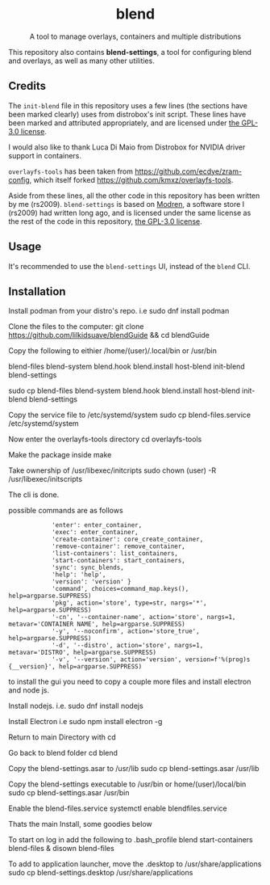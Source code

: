 <div align="center">
  <h1 align="center">blend</h1>
  <p align="center">A tool to manage overlays, containers and multiple distributions</p>
</div>

This repository also contains **blend-settings**, a tool for configuring blend and overlays, as well as many other utilities. 

## Credits

The `init-blend` file in this repository uses a few lines (the sections have been marked clearly) uses from distrobox's init script. These lines have been marked and attributed appropriately, and are licensed under [the GPL-3.0 license](https://github.com/89luca89/distrobox/blob/main/COPYING.md).

I would also like to thank Luca Di Maio from Distrobox for NVIDIA driver support in containers.

`overlayfs-tools` has been taken from https://github.com/ecdye/zram-config, which itself forked https://github.com/kmxz/overlayfs-tools.

Aside from these lines, all the other code in this repository has been written by me (rs2009). `blend-settings` is based on [Modren](https://github.com/RudraSwat/modren), a software store I (rs2009) had written long ago, and is licensed under the same license as the rest of the code in this repository, [the GPL-3.0 license](https://github.com/blend-os/blend/blob/main/LICENSE).

## Usage

It's recommended to use the `blend-settings` UI, instead of the `blend` CLI.

## Installation
Install podman from your distro's repo.
i.e sudo dnf install podman

Clone the files to the computer:
git clone https://github.com/lilkidsuave/blendGuide && cd blendGuide

Copy the following to eithier /home/(user)/.local/bin or /usr/bin

blend-files
blend-system
blend.hook
blend.install
host-blend
init-blend 
blend-settings

sudo cp blend-files blend-system blend.hook blend.install host-blend init-blend blend-settings

Copy the service file to /etc/systemd/system
sudo cp blend-files.service /etc/systemd/system

Now enter the overlayfs-tools directory
cd overlayfs-tools

Make the package inside
make

Take ownership of /usr/libexec/initcripts
sudo chown (user) -R /usr/libexec/initscripts

The cli is done.

possible commands are as follows

                'enter': enter_container,
                'exec': enter_container,
                'create-container': core_create_container,
                'remove-container': remove_container,
                'list-containers': list_containers,
                'start-containers': start_containers,
                'sync': sync_blends,
                'help': 'help',
                'version': 'version' }
                'command', choices=command_map.keys(), help=argparse.SUPPRESS)
                'pkg', action='store', type=str, nargs='*', help=argparse.SUPPRESS)
                '-cn', '--container-name', action='store', nargs=1, metavar='CONTAINER NAME', help=argparse.SUPPRESS)
                '-y', '--noconfirm', action='store_true', help=argparse.SUPPRESS)
                '-d', '--distro', action='store', nargs=1, metavar='DISTRO', help=argparse.SUPPRESS)
                '-v', '--version', action='version', version=f'%(prog)s {__version}', help=argparse.SUPPRESS)
 
 
to install the gui you need to copy a couple more files and install electron and node js.
 
Install nodejs.
i.e. sudo dnf install nodejs
 
Install Electron
i.e sudo npm install electron -g

Return to main Directory with cd
 
Go back to blend folder
cd blend

Copy the blend-settings.asar to /usr/lib
sudo cp blend-settings.asar /usr/lib

Copy the blend-settings executable to /usr/bin or home/(user)/local/bin
sudo cp blend-settings.asar /usr/bin

Enable the blend-files.service
systemctl enable blendfiles.service

Thats the main Install, some goodies below

To start on log in add the following to .bash_profile
blend start-containers
blend-files &
disown blend-files

To add to application launcher, move the .desktop to /usr/share/applications
sudo cp blend-settings.desktop /usr/share/applications
 

             





